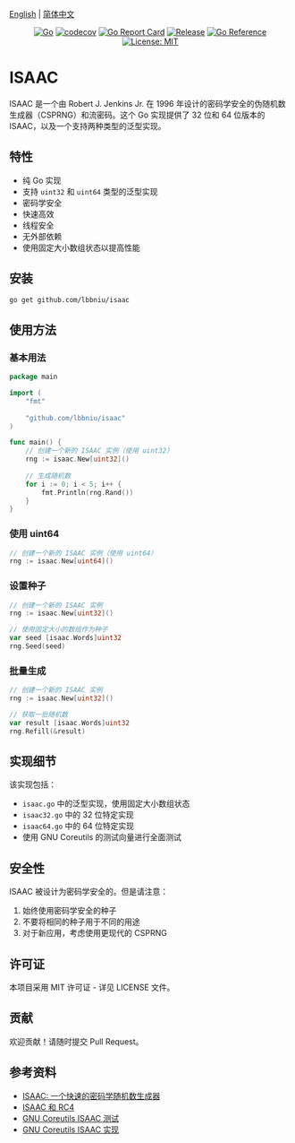 [English](README.md) | [简体中文](README_ZH.md)

<div align="center">

[![Go](https://github.com/lbbniu/isaac/workflows/Go/badge.svg?branch=main)](https://github.com/lbbniu/isaac/actions)
[![codecov](https://codecov.io/gh/lbbniu/isaac/branch/main/graph/badge.svg)](https://codecov.io/gh/lbbniu/isaac)
[![Go Report Card](https://goreportcard.com/badge/github.com/lbbniu/isaac)](https://goreportcard.com/report/github.com/lbbniu/isaac)
[![Release](https://img.shields.io/github/v/release/lbbniu/isaac.svg?style=flat-square)](https://github.com/lbbniu/isaac)
[![Go Reference](https://pkg.go.dev/badge/github.com/lbbniu/isaac.svg)](https://pkg.go.dev/github.com/lbbniu/isaac)
[![License: MIT](https://img.shields.io/badge/License-MIT-yellow.svg)](https://opensource.org/licenses/MIT)

</div>

# ISAAC

ISAAC 是一个由 Robert J. Jenkins Jr. 在 1996 年设计的密码学安全的伪随机数生成器（CSPRNG）和流密码。这个 Go 实现提供了 32 位和 64 位版本的 ISAAC，以及一个支持两种类型的泛型实现。

## 特性

- 纯 Go 实现
- 支持 `uint32` 和 `uint64` 类型的泛型实现
- 密码学安全
- 快速高效
- 线程安全
- 无外部依赖
- 使用固定大小数组状态以提高性能

## 安装

```bash
go get github.com/lbbniu/isaac
```

## 使用方法

### 基本用法

```go
package main

import (
    "fmt"
    
    "github.com/lbbniu/isaac"
)

func main() {
    // 创建一个新的 ISAAC 实例（使用 uint32）
    rng := isaac.New[uint32]()
    
    // 生成随机数
    for i := 0; i < 5; i++ {
        fmt.Println(rng.Rand())
    }
}
```

### 使用 uint64

```go
// 创建一个新的 ISAAC 实例（使用 uint64）
rng := isaac.New[uint64]()
```

### 设置种子

```go
// 创建一个新的 ISAAC 实例
rng := isaac.New[uint32]()

// 使用固定大小的数组作为种子
var seed [isaac.Words]uint32
rng.Seed(seed)
```

### 批量生成

```go
// 创建一个新的 ISAAC 实例
rng := isaac.New[uint32]()

// 获取一批随机数
var result [isaac.Words]uint32
rng.Refill(&result)
```

## 实现细节

该实现包括：

- `isaac.go` 中的泛型实现，使用固定大小数组状态
- `isaac32.go` 中的 32 位特定实现
- `isaac64.go` 中的 64 位特定实现
- 使用 GNU Coreutils 的测试向量进行全面测试

## 安全性

ISAAC 被设计为密码学安全的。但是请注意：

1. 始终使用密码学安全的种子
2. 不要将相同的种子用于不同的用途
3. 对于新应用，考虑使用更现代的 CSPRNG

## 许可证

本项目采用 MIT 许可证 - 详见 LICENSE 文件。

## 贡献

欢迎贡献！请随时提交 Pull Request。

## 参考资料

- [ISAAC: 一个快速的密码学随机数生成器](http://burtleburtle.net/bob/rand/isaac.html)
- [ISAAC 和 RC4](http://burtleburtle.net/bob/rand/isaacafa.html)
- [GNU Coreutils ISAAC 测试](https://github.com/coreutils/coreutils/blob/master/gl/tests/test-rand-isaac.c)
- [GNU Coreutils ISAAC 实现](https://github.com/coreutils/coreutils/blob/master/gl/lib/rand-isaac.c) 